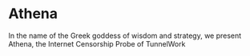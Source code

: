 # Athena
In the name of the Greek goddess of wisdom and strategy, we present Athena, the Internet Censorship Probe of TunnelWork
